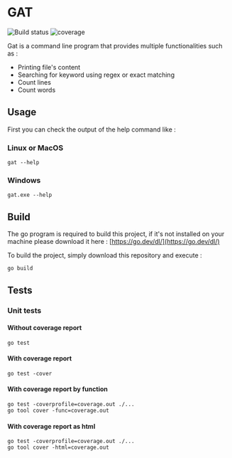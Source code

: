 # GAT

![Build status](https://gitlab.com/Ipfaze/gat/badges/main/pipeline.svg)
![coverage](https://gitlab.com/Ipfaze/gat/badges/main/coverage.svg)

Gat is a command line program that provides multiple functionalities such as :
- Printing file's content
- Searching for keyword using regex or exact matching
- Count lines
- Count words

## Usage
First you can check the output of the help command like :

### Linux or MacOS
```shell
gat --help
```
### Windows
```shell
gat.exe --help
```

## Build

The go program is required to build this project, if it's not installed on your machine please download it here : [https://go.dev/dl/](https://go.dev/dl/)

To build the project, simply download this repository and execute :
```sh
go build
```

## Tests

### Unit tests

#### Without coverage report
```shell
go test
```

#### With coverage report
```shell
go test -cover
```

#### With coverage report by function
```shell
go test -coverprofile=coverage.out ./...
go tool cover -func=coverage.out
```

#### With coverage report as html
```shell
go test -coverprofile=coverage.out ./...
go tool cover -html=coverage.out
```